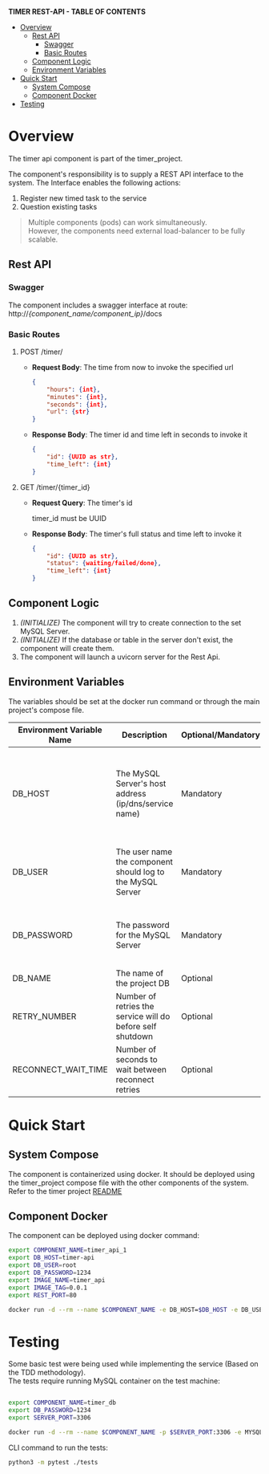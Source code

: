 **TIMER REST-API - TABLE OF CONTENTS**

- [Overview](#overview)
  - [Rest API](#rest-api)
    - [Swagger](#swagger)
    - [Basic Routes](#basic-routes)
  - [Component Logic](#component-logic)
  - [Environment Variables](#environment-variables)
- [Quick Start](#quick-start)
  - [System Compose](#system-compose)
  - [Component Docker](#component-docker)
- [Testing](#testing)


# Overview
The timer api component is part of the timer_project.

The component's responsibility is to supply a REST API interface to the system.
The Interface enables the following actions:
1. Register new timed task to the service
2. Question existing tasks

>Multiple components (pods) can work simultaneously.  
However, the components need external load-balancer to be fully scalable.

## Rest API
### Swagger
The component includes a swagger interface at route: http://*{component_name/component_ip}*/docs
### Basic Routes
1. POST /timer/

   * **Request Body**: The time from now to invoke the specified url
        ```json
        {
            "hours": {int},
            "minutes": {int},
            "seconds": {int},
            "url": {str}
        }
        ```
    * **Response Body**: The timer id and time left in seconds to invoke it
        ```json
        {
            "id": {UUID as str},
            "time_left": {int}
        }
        ```
2. GET /timer/{timer_id}
    * **Request Query**: The timer's id
        
        timer_id must be UUID
    * **Response Body**: The timer's full status and time left to invoke it
        ```json
        {
            "id": {UUID as str},
            "status": {waiting/failed/done},
            "time_left": {int}
        }
        ```

## Component Logic
1. _(INITIALIZE)_ The component will try to create connection to the set MySQL Server.
1. _(INITIALIZE)_ If the database or table in the server don't exist, the component will create them.
1. The component will launch a uvicorn server for the Rest Api.

## Environment Variables
The variables should be set at the docker run command or through the main project's compose file.

| Environment Variable Name | Description | Optional/Mandatory |Notes |
| -- | -- | -- | -- |
| DB_HOST | The MySQL Server's host address (ip/dns/service name) | Mandatory |The MySQL port should be 3306 in order to enable the component to connect. |
| DB_USER | The user name the component should log to the MySQL Server | Mandatory | **For production should be passed through secrets** |
| DB_PASSWORD | The password for the MySQL Server| Mandatory | **For production should be passed through secrets** |
| DB_NAME | The name of the project DB | Optional | Default: _timer_db_ |
| RETRY_NUMBER | Number of retries the service will do before self shutdown | Optional | Default: _10_ |
| RECONNECT_WAIT_TIME | Number of seconds to wait between reconnect retries | Optional | Default: _1_ |

# Quick Start
## System Compose
The component is containerized using docker. It should be deployed using the timer_project compose file with the other components of the system. Refer to the timer project [README](../README.md)
## Component Docker
The component can be deployed using docker command:
```bash
export COMPONENT_NAME=timer_api_1
export DB_HOST=timer-api
export DB_USER=root
export DB_PASSWORD=1234
export IMAGE_NAME=timer_api
export IMAGE_TAG=0.0.1
export REST_PORT=80

docker run -d --rm --name $COMPONENT_NAME -e DB_HOST=$DB_HOST -e DB_USER=$DB_USER -e DB_PASSWORD=$DB_PASSWORD -p $REST_PORT:5000 $IMAGE_NAME:$IMAGE_TAG
```

# Testing
Some basic test were being used while implementing the service (Based on the TDD methodology).  
The tests require running MySQL container on the test machine:
```bash

export COMPONENT_NAME=timer_db
export DB_PASSWORD=1234
export SERVER_PORT=3306

docker run -d --rm --name $COMPONENT_NAME -p $SERVER_PORT:3306 -e MYSQL_ROOT_PASSWORD=$DB_PASSWORD mysql:latest
```

CLI command to run the tests:
```bash
python3 -m pytest ./tests
```